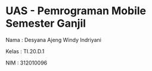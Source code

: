 # UAS - Pemrograman Mobile Semester Ganjil
<p>Nama  : Desyana Ajeng Windy Indriyani</p>
<p>Kelas : TI.20.D.1</p>
<p>NIM   : 312010096</p>
